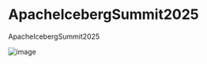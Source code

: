 # ApacheIcebergSummit2025
ApacheIcebergSummit2025

![image](https://github.com/user-attachments/assets/3a185a5f-ba91-41fe-ab51-82416b953538)
